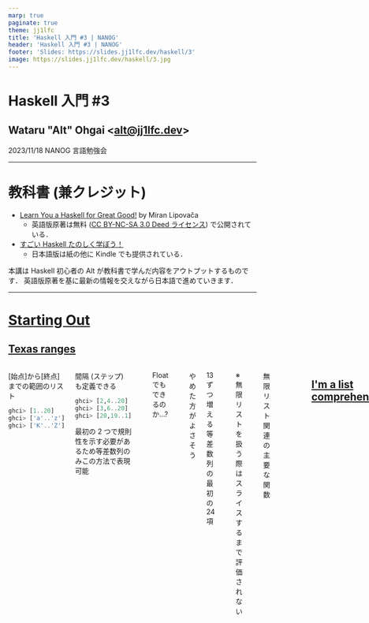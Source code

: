 ```yaml
---
marp: true
paginate: true
theme: jj1lfc
title: 'Haskell 入門 #3 | NANOG'
header: 'Haskell 入門 #3 | NANOG'
footer: 'Slides: https://slides.jj1lfc.dev/haskell/3'
image: https://slides.jj1lfc.dev/haskell/3.jpg
---
```


# Haskell 入門 #3

## Wataru "Alt" Ohgai \<<alt@jj1lfc.dev>\>

2023/11/18 NANOG 言語勉強会

---

# 教科書 (兼クレジット)

- [Learn You a Haskell for Great Good!](http://learnyouahaskell.com) by Miran Lipovača
  - 英語版原著は無料 ([CC BY-NC-SA 3.0 Deed ライセンス](https://creativecommons.org/licenses/by-nc-sa/3.0/)) で公開されている．
- [すごい Haskell たのしく学ぼう！](https://www.amazon.co.jp/dp/B009RO80XY)
  - 日本語版は紙の他に Kindle でも提供されている．

本講は Haskell 初心者の Alt が教科書で学んだ内容をアウトプットするものです．
英語版原著を基に最新の情報を交えながら日本語で進めていきます．

---

# [Starting Out](http://learnyouahaskell.com/starting-out)

## [Texas ranges](http://learnyouahaskell.com/starting-out#texas-ranges)

<div class='columns'>
<div>

[始点]から[終点]までの範囲のリスト

```haskell
ghci> [1..20]
ghci> ['a'..'z']
ghci> ['K'..'Z']
```

</div>
<div>

間隔 (ステップ) も定義できる

```haskell
ghci> [2,4..20]
ghci> [3,6..20]
ghci> [20,19..1]
```

最初の 2 つで規則性を示す必要があるため等差数列のみこの方法で表現可能

</div>

---

Float でもできるのか...?

```haskell
ghci> [0.1, 0.3 .. 1]
```

やめた方がよさそう

13 ずつ増える等差数列の最初の 24 項

```haskell
ghci> [13,26..13*24]
ghci> take 24 [13,26..]
```

※無限リストを扱う際はスライスするまで評価されない

---

無限リスト関連の主要な関数

```haskell
ghci> take 10 (cycle [1,2,3])
ghci> take 12 (cycle "LOL ")
```

```haskell
ghci> take 10 (repeat 5) -- replicate 5 10 の方がわかりやすいが
```

---

## [I'm a list comprehension](http://learnyouahaskell.com/starting-out#im-a-list-comprehension)

`x` が `[1..10]` のとき `x*2` で表される数列

```haskell
ghci> [x*2 | x <- [1..10]]
```

上記のうち `x*2 >= 12` を満たす数列

```haskell
ghci> [x*2 | x <- [1..10], x*2 >= 12]  -- カンマ以降をはフィルタ
```

`[50..100]` のうち，7 で割った余りが 3 になる数列

```haskell
ghci> [x | x <- [50..100], x `mod` 7 == 3]
```

---

リスト内の 10 より大きい奇数を `"BANG!"` に置き換え，10 より小さい奇数を `"BOOM!"` に置き換え，偶数は捨てる関数 `boomBangs`
`03/list-comprehension.hs`

```haskell
boomBangs xs = [ if x < 10 then "BOOM!" else "BANG!" | x <- xs, odd x]
```

```haskell
ghci> boomBangs [7..13]
```

`[10..20]` のうち 13, 15, 19 を含まない数列

```haskell
ghci> [ x | x <- [10..20], x /= 13, x /= 15, x /= 19]
```

---

複数のリストの組み合わせ
`[2,5,10]` と `[8,10,11]` をそれぞれ掛け合わせたい

```haskell
ghci> [ x*y | x <- [2,5,10], y <- [8,10,11]]
```

このうち 50 より大きいものだけ

```haskell
ghci> [ x*y | x <- [2,5,10], y <- [8,10,11], x*y > 50]
```

---

`length` 関数を `length'` として自分で作ってみる
`03/list-comprehension.hs`

```haskell
length' xs = sum [1 | _ <- xs]
```

※ `_` は全てのパターンにマッチする表現
List `xs` の要素全てを `1` に書き換えて積算している

---

文字列から大文字のみを抜き出す関数 `removeNonUppercase`

`03/list-comprehension.hs`

```haskell
removeNonUppercase st = [ c | c <- st, c `elem` ['A'..'Z']]
```

```haskell
ghci> removeNonUppercase "Hahaha! Ahahaha!"
ghci> removeNonUppercase "IdontLIKEFROGS"
```

---

List を含む List から奇数を全て除く (偶数だけを抜き出す) 関数

```haskell
ghci> xxs = [[1,3,5,2,3,1,2,4,5],[1,2,3,4,5,6,7,8,9],[1,2,4,2,1,6,3,1,3,2,3,6]]
ghci> [ [ x | x <- xs, even x ] | xs <- xxs]
```

---

## [Tuples](http://learnyouahaskell.com/starting-out#tuples)
